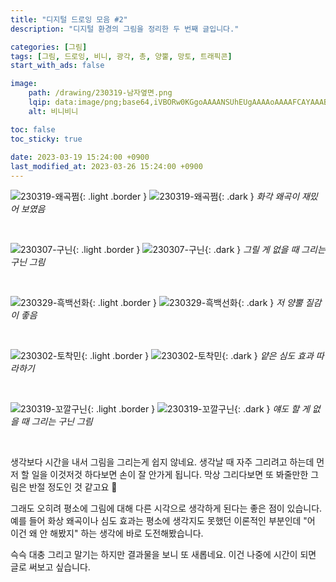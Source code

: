 ```yaml
---
title: "디지털 드로잉 모음 #2"
description: "디지털 환경의 그림을 정리한 두 번째 글입니다."

categories: [그림]
tags: [그림, 드로잉, 비니, 광각, 총, 양뿔, 망토, 트래픽콘]
start_with_ads: false

image:
    path: /drawing/230319-남자옆면.png
    lqip: data:image/png;base64,iVBORw0KGgoAAAANSUhEUgAAAAoAAAAFCAYAAAB8ZH1oAAAAAXNSR0IArs4c6QAAAARnQU1BAACxjwv8YQUAAAAJcEhZcwAACxIAAAsSAdLdfvwAAAChSURBVBhXPY6xDsFQAEXP62tpoyFoh+pQk8XIYBCbTQwGn2zxAzozWCRIW6Hte6qS3u3mnORecb+eNXU02SUmiw8IpRBVN7o+vfkGIU2MvwTFK+V2OmJ6EXoYUZpt8uSBLvKaN+KnKPEWW4LVnmC5Q4RTSlWitap5I9odl/5oTMt2cNwu1iDkWchqVta8EQ1D8k4T1O+fEPjRBH+2BmlVFL5gvzBBfWB6ywAAAABJRU5ErkJggg==
    alt: 비니비니

toc: false
toc_sticky: true
 
date: 2023-03-19 15:24:00 +0900
last_modified_at: 2023-03-26 15:24:00 +0900
---
```


![230319-왜곡쩜](/drawing/230319-왜곡쩜.png){: .light .border }
![230319-왜곡쩜](/drawing/230319-왜곡쩜.png){: .dark }
_화각 왜곡이 재밌어 보였음_

<br>

![230307-구닌](/drawing/230307-구닌.png){: .light .border }
![230307-구닌](/drawing/230307-구닌.png){: .dark }
_그릴 게 없을 때 그리는 구닌 그림_

<br>

![230329-흑백선화](/drawing/230329_흑백선화.png){: .light .border }
![230329-흑백선화](/drawing/230329_흑백선화.png){: .dark }
_저 양뿔 질감이 좋음_

<br>

![230302-토착민](/drawing/230302-토착민.png){: .light .border }
![230302-토착민](/drawing/230302-토착민.png){: .dark }
_얕은 심도 효과 따라하기_

<br>

![230319-꼬깔구닌](/drawing/230319-꼬깔구닌.png){: .light .border }
![230319-꼬깔구닌](/drawing/230319-꼬깔구닌.png){: .dark }
_얘도 할 게 없을 때 그리는 구닌 그림_

<br>

생각보다 시간을 내서 그림을 그리는게 쉽지 않네요. 생각날 때 자주 그리려고 하는데 먼저 할 일을 이것저것 하다보면 손이 잘 안가게 됩니다. 막상 그리다보면 또 봐줄만한 그림은 반절 정도인 것 같고요 🥲

그래도 오히려 평소에 그림에 대해 다른 시각으로 생각하게 된다는 좋은 점이 있습니다. 예를 들어 화상 왜곡이나 심도 효과는 평소에 생각지도 못했던 이론적인 부분인데 "어 이건 왜 안 해봤지" 하는 생각에 바로 도전해봤습니다.

슥슥 대충 그리고 말기는 하지만 결과물을 보니 또 새롭네요. 이건 나중에 시간이 되면 글로 써보고 싶습니다.